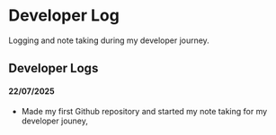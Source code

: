 # Developer Log
Logging and note taking during my developer journey.

## Developer Logs


#### 22/07/2025 
- Made my first Github repository and started my note taking for my developer jouney,
